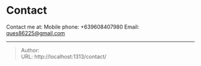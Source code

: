 # Contact


Contact me at:
Mobile phone: +639608407980
Email: ques86225@gmail.com


---

> Author: <no value>  
> URL: http://localhost:1313/contact/  

